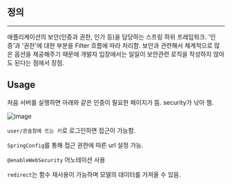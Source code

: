## 정의

---

애플리케이션의 보안(인증과 권한, 인가 등)을 담당하는 스프링 하위 프레임워크. '인증'과 '권한'에 대한 부분을 Filter 흐름에 따라 처리함. 보안과 관련해서 체계적으로 많은 옵션을 제공해주기 때문에 개발자 입장에서는 일일이 보안관련 로직을 작성하지 않아도 된다는 점에서 장점.

## Usage
처음 서버를 실행하면 아래와 같은 인증이 필요한 페이지가 뜸. security가 낚아 챔.

![image](https://user-images.githubusercontent.com/82012938/143729749-b4b89f4a-28e1-40b5-818e-7692ebe44b9a.png)


`user/콘솔창에 뜨는 키`로 로그인하면 접근이 가능함.

`SpringConfig`를 통해 접근 권한에 따른 url 설정 가능.

`@enableWebSecurity` 어노테이션 사용

`redirect`는 함수 재사용이 가능하며 모델의 데이터를 가져올 수 있음.
